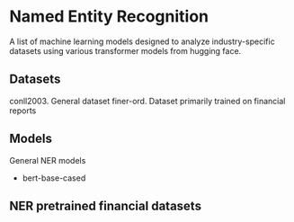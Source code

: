 # Named Entity Recognition

A list of machine learning models designed to analyze industry-specific datasets using various transformer models from hugging face. 

## Datasets

conll2003. General dataset
finer-ord. Dataset primarily trained on financial reports

## Models

General NER models
- bert-base-cased

NER pretrained financial datasets
- 